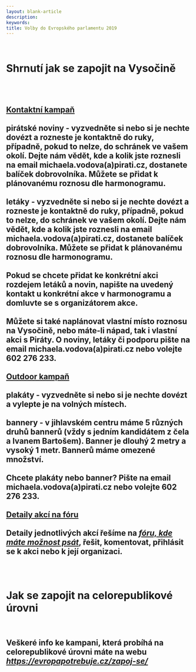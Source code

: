 ```yaml
---
layout: blank-article
description: 
keywords: 
title: Volby do Evropského parlamentu 2019
---
```


<div class="pce-hero pce-hero--entry">
    <div class="pce-hero__content">
      <br>
        <h1 class="c-page-title">Shrnutí jak se zapojit na Vysočině</h1><br><br>
        <h2 class="t-h4-alt">
          <b><u>Kontaktní kampaň</u></b><br><br>
<b>pirátské noviny</b> - vyzvedněte si nebo si je nechte dovézt a rozneste je kontaktně do ruky, případně, pokud to nelze, do schránek ve vašem okolí.
Dejte nám vědět, kde a kolik jste roznesli na email michaela.vodova(a)pirati.cz, dostanete balíček dobrovolníka. Můžete se přidat k plánovanému roznosu dle harmonogramu.
<br><br>
<b>letáky</b> - vyzvedněte si nebo si je nechte dovézt a rozneste je kontaktně do ruky, případně, pokud to nelze, do schránek ve vašem okolí.
Dejte nám vědět, kde a kolik jste roznesli na email michaela.vodova(a)pirati.cz, dostanete balíček dobrovolníka. Můžete se přidat k plánovanému roznosu dle harmonogramu.
<br><br>
Pokud se chcete přidat ke konkrétní akci rozdejem letáků a novin, napište na uvedený kontakt u konkrétní akce v harmonogramu a domluvte se s organizátorem akce.
<br><br>
Můžete si také naplánovat vlastní místo roznosu na Vysočině, nebo máte-li nápad, tak i vlastní akci s Piráty. O noviny, letáky či podporu pište na email michaela.vodova(a)pirati.cz nebo volejte 602 276 233.
<br><br><b><u>Outdoor kampaň</u></b><br><br>
<b>plakáty</b> - vyzvedněte si nebo si je nechte dovézt a vylepte je na volných místech.
<br><br>
<b>bannery</b> - v jihlavském centru máme 5 různých druhů bannerů (vždy s jedním kandidátem z čela a Ivanem Bartošem). Banner je dlouhý 2 metry a vysoký 1 metr. Bannerů máme omezené množství.
<br><br>
Chcete plakáty nebo banner? Pište na email michaela.vodova(a)pirati.cz nebo volejte 602 276 233.
<br><br><b><u>Detaily akcí na fóru</u></b><br><br>
Detaily jednotlivých akcí řešíme na <u><i><a href="https://forum.pirati.cz/viewforum.php?f=899" target="_blank">fóru, kde máte možnost psát</a></i></u>, řešit, komentovat, přihlásit se k akci nebo k její organizaci.
      </h2><br><br>
      <h1 class="c-page-title">Jak se zapojit na celorepublikové úrovni</h1><br>
        <h2 class="t-h4-alt">
          Veškeré info ke kampani, která probíhá na celorepublikové úrovni máte na webu <u><i><a href="https://evropapotrebuje.cz/zapoj-se/" target="_blank">https://evropapotrebuje.cz/zapoj-se/</a></i></u>
      </h2>
    </div>
</div>
<br>
<br>
